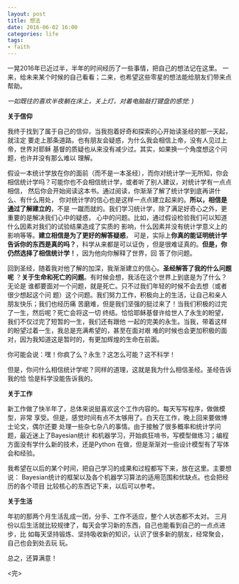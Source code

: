 ```yaml
---
layout: post
title: 想法
date: 2016-06-02 16:00
categories: life
tags:
- faith
---
```


一晃2016年已近过半，半年的时间经历了一些事情，把自己的想法记在这里。
一来，给未来某个时候的自己看看；二来，也希望这些零星的想法能给朋友们带来点帮助。

*一如既往的喜欢半夜躺在床上，关上灯，对着电脑敲打键盘的感觉: )*

**关于信仰**

我终于找到了属于自己的信仰，当我抱着好奇和探索的心开始读圣经的那一天起，就注定
要走上那条道路。也有朋友会疑惑，为什么我会相信上帝，没有人见过上帝，世界对耶稣
基督的质疑也从来没有减少过。其实，如果换一个角度想这个问题，也许并没有那么难以
理解。

假设一本统计学放在你的面前（而不是一本圣经），而你对统计学一无所知，你会
相信统计学吗？可能你也不会相信统计学，或者听了别人建议，对统计学有一点点相信，
然后你会开始阅读这本书。通过阅读，你渐渐了解了统计学到底再讲什么、有什么用处，
你对统计学的信心也是这样一点点建立起来的。**所以，相信是通过了解建立的**，不是
一蹴而就的。我们学习统计学，除了满足好奇心之外，更重要的是解决我们心中的疑惑，
心中的问题。比如，通过假设检验我们可以知道什么因素对我们的试验结果造成了实质的
影响，什么因素并没有统计学意义上的影响等等。**建立相信是为了更好的解答疑惑**，
可是，实际上**你真的能证明统计学告诉你的东西是真的吗？**，科学从来都是可以证伪
，但是很难证真的。**但是，你仍然选择了相信统计学！**，因为他向你解释了世界，回
答了你问题。

回到圣经，随着我对他了解的加深，我渐渐建立的信心。**圣经解答了我的什么问题呢**
？**关于生命和死亡的问题**。有时候会想，我活在这个世界上到底是为了什么？无论是
谁都要面对一个问题，就是死亡。只不过我们年轻的时候不会去想（或者很少想起这个问
题）这个问题。我们努力工作，积极向上的生活，让自己和亲人朋友快乐；我们也经历痛
苦磨难，但是我们坚强的挺过来了！当我们积极的过完了一生，然后呢？死亡会将这一切
终结。恰恰耶稣基督许给世人了永生的盼望，我们不仅过完了短暂的一生，我们还有跟他
一起的完美的永生。当我，带着这样的盼望过着一生，我总是充满希望的，甚至在面对艰
难的时候也会更加积极的面对，因为我知道这是暂时的，有更加辉煌的生命在前面。

你可能会说：嘿！你疯了么？永生？这怎么可能？这不科学！

但是，你问什么相信统计学呢？同样的道理，这就是我为什么相信圣经。圣经告诉我的恰
恰是科学没能告诉我的。

**关于工作**

新工作做了快半年了，总体来说挺喜欢这个工作内容的。每天写写程序，做做模型，非常
享受。但是，感觉时间有点不太够用了。白天在工作，晚上回来要做博士论文，偶尔还要
处理一些杂七杂八的事情。由于接触了很多概率和统计学问题，最近迷上了Bayesian统计
和机器学习，开始疯狂啃书，写模型做练习；编程方面没有学什么新的技术，还是Python
在做，但是渐渐对一些设计模型有了写体会和经验。

我希望在以后的某个时间，把自己学习的成果和过程都写下来，放在这里。主要想说：
Bayesian统计的框架以及各个机器学习算法的适用范围和优缺点。也会把经历的各个项目
比较核心的东西记下来，以后可以参考。

**关于生活**

年初的那两个月生活乱成一团，分手、工作不适应，整个人状态都不太对。
三月份以后生活就比较规律了，每天会学习新的东西，自己也能看到自己的一点点进步，比
如每天坚持锻炼、坚持吸收新的知识，认识了很多新的朋友，经常聚会，自己也会到处去玩
玩。

总之，还算满意！

<完>
